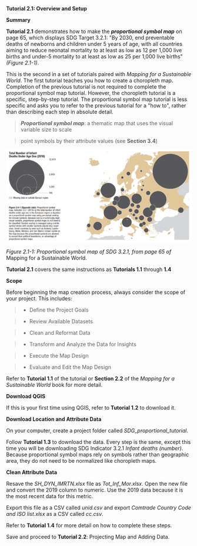 **Tutorial 2.1: Overview and Setup**

**Summary**

**Tutorial 2.1** demonstrates how to make the ***proportional symbol map*** on page 65, which displays SDG Target 3.2.1: "By 2030, end preventable deaths of newborns and children under 5 years of age, with all countries aiming to reduce neonatal mortality to at least as low as 12 per 1,000 live births and under-5 mortality to at least as low as 25 per 1,000 live births" *(Figure 2.1-1)*.

This is the second in a set of tutorials paired with *Mapping for a Sustainable World*. The first tutorial teaches you how to create a choropleth map. Completion of the previous tutorial is not required to complete the proportional symbol map tutorial. However, the choropleth tutorial is a specific, step-by-step tutorial. The proportional symbol map tutorial is less specific and asks you to refer to the previous tutorial for a "how to", rather than describing each step in absolute detail.

> ***Proportional symbol map***: a thematic map that uses the visual variable size to scale

> point symbols by their attribute values (see **Section 3.4**)

![](2.1_proportional_setup_images/image_0.png)

*Figure 2.1-1: Proportional symbol map of SDG 3.2.1, from page 65 of* Mapping for a Sustainable World.

**Tutorial 2.1** covers the same instructions as **Tutorials 1.1** through **1.4**

**Scope**

Before beginning the map creation process, always consider the scope of your project. This includes: 

> * Define the Project Goals

> * Review Available Datasets

> * Clean and Reformat Data

> * Transform and Analyze the Data for Insights

> * Execute the Map Design

> * Evaluate and Edit the Map Design

Refer to **Tutorial 1.1** of the tutorial or **Section 2.2** of the *Mapping for a Sustainable World* book for more detail.

**Download QGIS**

If this is your first time using QGIS, refer to **Tutorial 1.2** to download it.

**Download Location and Attribute Data**

On your computer, create a project folder called *SDG_proportional_tutorial*. 

Follow **Tutorial 1.3** to download the data. Every step is the same, except this time you will be downloading SDG Indicator 3.2.1 *Infant deaths (number)*. Because proportional symbol maps rely on symbols rather than geographic area, they do not need to be normalized like choropleth maps.

**Clean Attribute Data**

Resave the *SH_DYN_IMRTN.xlsx* file as *Tot_Inf_Mor.xlsx*. Open the new file and convert the 2019 column to numeric. Use the 2019 data because it is the most recent data for this metric.

Export this file as a CSV called *unid.csv* and export *Comtrade Country Code and ISO list.xlsx* as a CSV called *cc.csv*.

Refer to **Tutorial 1.4** for more detail on how to complete these steps.

Save and proceed to **Tutorial 2.2**: Projecting Map and Adding Data.

